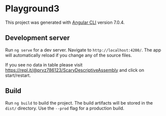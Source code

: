 # Playground3

This project was generated with [Angular CLI](https://github.com/angular/angular-cli) version 7.0.4.

## Development server

Run `ng serve` for a dev server. Navigate to `http://localhost:4200/`. The app will automatically reload if you change any of the source files.

If you see no data in table please visit https://repl.it/@prvz786123/ScaryDescriptiveAssembly and click on start/restart.


## Build

Run `ng build` to build the project. The build artifacts will be stored in the `dist/` directory. Use the `--prod` flag for a production build.
